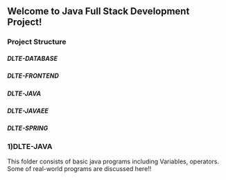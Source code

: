 ## Welcome to Java Full Stack Development Project!

### Project Structure
##### DLTE-DATABASE
##### DLTE-FRONTEND
##### DLTE-JAVA
##### DLTE-JAVAEE
##### DLTE-SPRING




### 1)DLTE-JAVA
This folder consists of basic java programs including Variables, operators.
Some of real-world programs are discussed here!!
